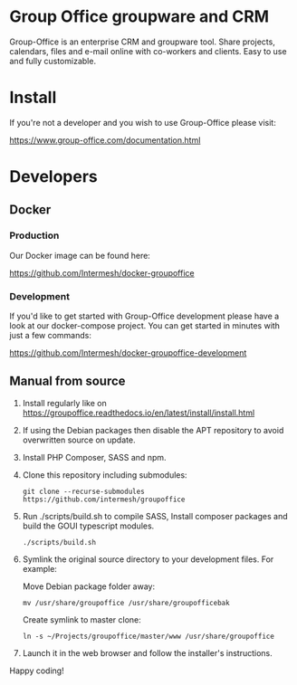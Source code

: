# Group Office groupware and CRM

Group-Office is an enterprise CRM and groupware tool. 
Share projects, calendars, files and e-mail online with co-workers and clients. 
Easy to use and fully customizable.

# Install

If you're not a developer and you wish to use Group-Office please visit:

https://www.group-office.com/documentation.html

# Developers

## Docker

### Production
Our Docker image can be found here:

https://github.com/Intermesh/docker-groupoffice

### Development
If you'd like to get started with Group-Office development please have a look at
our docker-compose project. You can get started in minutes with just a few commands:

https://github.com/Intermesh/docker-groupoffice-development

## Manual from source

1. Install regularly like on https://groupoffice.readthedocs.io/en/latest/install/install.html
2. If using the Debian packages then disable the APT repository to avoid overwritten source on update.
3. Install PHP Composer, SASS and npm.
4. Clone this repository including submodules:
   
   ```
   git clone --recurse-submodules https://github.com/intermesh/groupoffice
   ```
5. Run ./scripts/build.sh to compile SASS, Install composer packages and build the GOUI typescript modules.

   ```
   ./scripts/build.sh
   ```
6. Symlink the original source directory to your development files. For example:

   Move Debian package folder away:
   
   ```   
   mv /usr/share/groupoffice /usr/share/groupofficebak
   ```
      
   Create symlink to master clone:
  
   ```
   ln -s ~/Projects/groupoffice/master/www /usr/share/groupoffice
   ```
     
7. Launch it in the web browser and follow the installer's instructions.

Happy coding!